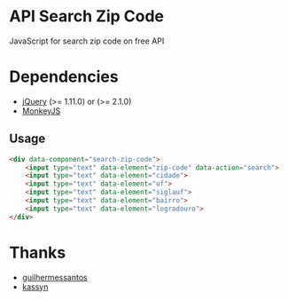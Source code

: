 API Search Zip Code
========
JavaScript for search zip code on free API

# Dependencies
* [jQuery](http://jquery.com/) (>= 1.11.0) or (>= 2.1.0)
* [MonkeyJS](https://github.com/kassyn/monkeyjs)

## Usage

```html
<div data-component="search-zip-code">
	<input type="text" data-element="zip-code" data-action="search">
	<input type="text" data-element="cidade">
	<input type="text" data-element="uf">
	<input type="text" data-element="siglauf">
	<input type="text" data-element="bairro">
	<input type="text" data-element="logradouro">
</div>
```
# Thanks
* [guilhermessantos](https://github.com/guilhermessantos)
* [kassyn](https://github.com/kassyn)
